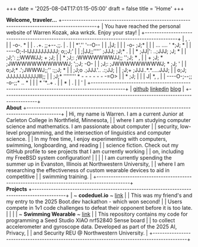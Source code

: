 +++
date = '2025-08-04T17:01:15-05:00'
draft = false 
title = 'Home'
+++

<div class='ascii'>
<b>  Welcome, traveler...</b>
+--------------------------------------------------------------------------------------------+
| You have reached the personal website of Warren Kozak, aka wrkzk. Enjoy your stay!         |
+--------------------------------------------------------------------------------------------+
|                         ,                                                             .    |
|                        -o-.                      *                                         |
|          .          .+. ;;+--.;;. |                                     .                  |
|                          *'.'' '--O--                                                      |
|                                  ,|J;                                                      |
|                |                -o- ;J;*                                                   |
|                |   ...    ....   '  *;J;                     *                             |
|            ----O;-l-lJJJJJJJJJJ;    o;;J;'                                                 |
|               ;|JJ;;''''` ;JJJ;       ;J;*                                            .    |
|           * ;JJ|':     ..;JJJ;         ;J;                                *                |
|            ;J;':      ;;WWWJJ;       + ;J;                                                 |
|  *        ;J;:      ;WWWWWWWJJ;;     '';J; *       ,                                       |
|         + ;J;  *  ;JWWWWWWWWWWWJ;   ';;J;         -O-                                      |
|          ;J;:      ;JWWWWWWWWWJ;    * ;J;          '                                       |
|         o;J;*      .';JWWWJ;;''    :;;J;                                      *            |
|          ;J;o      .;JJJ.'..     .:;JJ;                                                    |
|           ;J;+     ;JJJ..*.*.....JJJ;                                                      |
|          o;J;      JJJJJJJJJJJlll;;                                                        |
|            ;J;*     ''''''''          *     -     -     -    -   -  - -=O>                 |
|           * ;J; |                                                                          |
|                J| *,     ,                                                                 |
|             ----O-;--;; -o-;;* ..                                              *           |
|                 |      * '*..+                .                                            |
|       *         |                                              .                           |
|                 '                                                                          |
+--------------------------------------------------------------------------------------------+
|                   <a href='https://github.com/wrkzk'>github</a>                  <a href='https://linkedin.com/in/wrkzk'>linkedin</a>                  <a href="blog">blog</a>                   |
+--------------------------------------------------------------------------------------------+
</div>

<div class='ascii'>
<b>  About</b>
+--------------------------------------------------------------------------------------------+
| Hi, my name is Warren. I am a current Junior at Carleton College in Northfield, Minnesota, |
| where I am studying computer science and mathematics. I am passionate about computer       |
| security, low-level programming, and the intersection of linguistics and computer science. |
| In my free time, I enjoy experimenting with computers, swimming, longboarding, and reading |
| science fiction. Check out my GitHub profile to see projects that I am currently working   |
| on, including my FreeBSD system configuration!                                             |
|                                                                                            |
| I am currently spending the summer up in Evanston, Illinois at Northwestern University,    |
| where I am researching the effectiveness of custom wearable devices to aid in competitive  |
| swimming training.                                                                         |
+--------------------------------------------------------------------------------------------+
</div>

<div class='ascii'>
<b>  Projects</b>
+--------------------------------------------------------------------------------------------+
| ~ <b>codeduel.io</b> ~ <a href='https://github.com/noazlee/code_off'>link</a>                                                                       |
|   This was my friend's and my entry to the 2025 Boot.dev hackathon - which won second!     |
|   Users compete in 1v1 code challenges to defeat their opponent before it is too late.     |
|                                                                                            |
| ~ <b>Swimming Wearable</b> ~ <a href='https://github.com/wrkzk/swimming-wearable'>link</a>                                                                 |
|   This repository contains my code for programming a Seed Studio XIAO nrf52840 Sense board |
|   to collect accelerometer and gyroscope data. Developed as part of the 2025 AI, Privacy,  |
|   and Security REU @ Northwestern University.                                              |
+--------------------------------------------------------------------------------------------+
</div>
